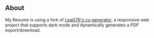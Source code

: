 

## About

My Resume is using a fork of [LeaG76's cv-generator](https://github.com/LeaG76/cv-generator), a responsive web project that supports dark mode and dynamically generates a PDF export/download.